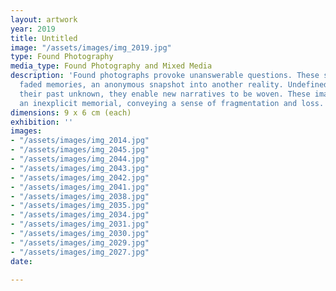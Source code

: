 ```yaml
---
layout: artwork
year: 2019
title: Untitled
image: "/assets/images/img_2019.jpg"
type: Found Photography
media_type: Found Photography and Mixed Media
description: 'Found photographs provoke unanswerable questions. These strangers represent
  faded memories, an anonymous snapshot into another reality. Undefined and malleable
  their past unknown, they enable new narratives to be woven. These images have become
  an inexplicit memorial, conveying a sense of fragmentation and loss. '
dimensions: 9 x 6 cm (each)
exhibition: ''
images:
- "/assets/images/img_2014.jpg"
- "/assets/images/img_2045.jpg"
- "/assets/images/img_2044.jpg"
- "/assets/images/img_2043.jpg"
- "/assets/images/img_2042.jpg"
- "/assets/images/img_2041.jpg"
- "/assets/images/img_2038.jpg"
- "/assets/images/img_2035.jpg"
- "/assets/images/img_2034.jpg"
- "/assets/images/img_2031.jpg"
- "/assets/images/img_2030.jpg"
- "/assets/images/img_2029.jpg"
- "/assets/images/img_2027.jpg"
date: 

---
```

